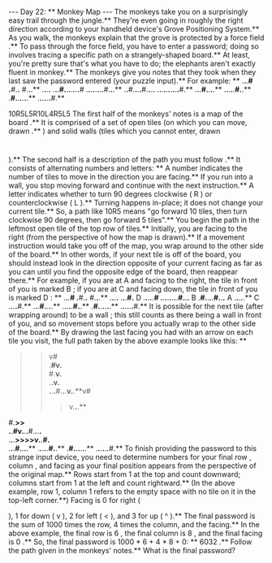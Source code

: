 --- Day 22: ** Monkey Map ---
The monkeys take you on a surprisingly easy trail through the jungle.** They're even going in roughly the right direction according to your handheld device's Grove Positioning System.**
As you walk, the monkeys explain that the grove is protected by a
force field
.** To pass through the force field, you have to enter a password; doing so involves tracing a specific
path
on a strangely-shaped board.**
At least, you're pretty sure that's what you have to do; the elephants aren't exactly fluent in monkey.**
The monkeys give you notes that they took when they last saw the password entered (your puzzle input).**
For example: **
.**.**.**#
        .**#.**.**
        #.**.**.**
        .**.**.**.**
.**.**.**#.**.**.**.**.**.**.**#
.**.**.**.**.**.**.**.**#.**.**.**
.**.**#.**.**.**.**#.**.**.**.**
.**.**.**.**.**.**.**.**.**.**#.**
        .**.**.**#.**.**.**.**
        .**.**.**.**.**#.**.**
        .**#.**.**.**.**.**.**
        .**.**.**.**.**.**#.**

10R5L5R10L4R5L5
The first half of the monkeys' notes is a
map of the board
.** It is comprised of a set of
open tiles
(on which you can move, drawn
.**
) and
solid walls
(tiles which you cannot enter, drawn
#
).**
The second half is a description of
the path you must follow
.** It consists of alternating numbers and letters: **
A
number
indicates the
number of tiles to move
in the direction you are facing.** If you run into a wall, you stop moving forward and continue with the next instruction.**
A
letter
indicates whether to turn 90 degrees
clockwise
(
R
) or
counterclockwise
(
L
).** Turning happens in-place; it does not change your current tile.**
So, a path like
10R5
means "go forward 10 tiles, then turn clockwise 90 degrees, then go forward 5 tiles".**
You begin the path in the leftmost open tile of the top row of tiles.** Initially, you are facing
to the right
(from the perspective of how the map is drawn).**
If a movement instruction would take you off of the map, you
wrap around
to the other side of the board.** In other words, if your next tile is off of the board, you should instead look in the direction opposite of your current facing as far as you can until you find the opposite edge of the board, then reappear there.**
For example, if you are at
A
and facing to the right, the tile in front of you is marked
B
; if you are at
C
and facing down, the tile in front of you is marked
D
: **
.**.**.**#
        .**#.**.**
        #.**.**.**
        .**.**.**.**
.**.**.**#.**
D
.**.**.**.**.**#
.**.**.**.**.**.**.**.**#.**.**.**
B
.**#.**.**.**.**#.**.**.**
A
.**.**.**.**.**
C
.**.**.**.**#.**
        .**.**.**#.**.**.**.**
        .**.**.**.**.**#.**.**
        .**#.**.**.**.**.**.**
        .**.**.**.**.**.**#.**
It is possible for the next tile (after wrapping around) to be a
wall
; this still counts as there being a wall in front of you, and so movement stops before you actually wrap to the other side of the board.**
By drawing the
last facing you had
with an arrow on each tile you visit, the full path taken by the above example looks like this: **
>>v#    
        .**#v.**    
        #.**v.**    
        .**.**v.**    
.**.**.**#.**.**.**v.**.**v#    
>>>v.**.**.**
>
#.**>>    
.**.**#v.**.**.**#.**.**.**.**    
.**.**.**>>>>v.**.**#.**    
        .**.**.**#.**.**.**.**
        .**.**.**.**.**#.**.**
        .**#.**.**.**.**.**.**
        .**.**.**.**.**.**#.**
To finish providing the password to this strange input device, you need to determine numbers for your final
row
,
column
, and
facing
as your final position appears from the perspective of the original map.** Rows start from
1
at the top and count downward; columns start from
1
at the left and count rightward.** (In the above example, row 1, column 1 refers to the empty space with no tile on it in the top-left corner.**) Facing is
0
for right (
>
),
1
for down (
v
),
2
for left (
<
), and
3
for up (
^
).** The
final password
is the sum of 1000 times the row, 4 times the column, and the facing.**
In the above example, the final row is
6
, the final column is
8
, and the final facing is
0
.** So, the final password is 1000 * 6 + 4 * 8 + 0: **
6032
.**
Follow the path given in the monkeys' notes.**
What is the final password?